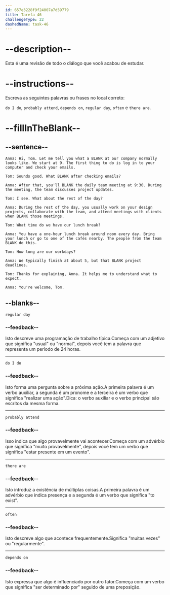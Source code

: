 ```yaml
---
id: 657e3228f9f24007a7d59779
title: Tarefa 46
challengeType: 22
dashedName: task-46
---
```


<!-- REVIEW -->

# --description--

Esta é uma revisão de todo o diálogo que você acabou de estudar.

# --instructions--

Escreva as seguintes palavras ou frases no local correto:

`do I do`, `probably attend`, `depends on`, `regular day`, `often` e `there are`.

# --fillInTheBlank--

## --sentence--

`Anna: Hi, Tom. Let me tell you what a BLANK at our company normally looks like. We start at 9. The first thing to do is log in to your computer and check your emails.`  

`Tom: Sounds good. What BLANK after checking emails?`  

`Anna: After that, you'll BLANK the daily team meeting at 9:30. During the meeting, the team discusses project updates.`  

`Tom: I see. What about the rest of the day?`  

`Anna: During the rest of the day, you usually work on your design projects, collaborate with the team, and attend meetings with clients when BLANK those meetings.`  

`Tom: What time do we have our lunch break?`  

`Anna: You have a one-hour lunch break around noon every day. Bring your lunch or go to one of the cafés nearby. The people from the team BLANK do this.`  

`Tom: How long are our workdays?`  

`Anna: We typically finish at about 5, but that BLANK project deadlines.`  

`Tom: Thanks for explaining, Anna. It helps me to understand what to expect.`  

`Anna: You're welcome, Tom.`  

## --blanks--

`regular day`  

### --feedback--

Isto descreve uma programação de trabalho típica.Começa com um adjetivo que significa "usual" ou "normal", depois você tem a palavra que representa um período de 24 horas.  

---  

`do I do`  

### --feedback--

Isto forma uma pergunta sobre a próxima ação.A primeira palavra é um verbo auxiliar, a segunda é um pronome e a terceira é um verbo que significa "realizar uma ação".Dica: o verbo auxiliar e o verbo principal são escritos da mesma forma. 

---  

`probably attend`  

### --feedback--

Isso indica que algo provavelmente vai acontecer.Começa com um advérbio que significa "muito provavelmente", depois você tem um verbo que significa "estar presente em um evento".

---  

`there are`  

### --feedback--

Isto introduz a existência de múltiplas coisas.A primeira palavra é um advérbio que indica presença e a segunda é um verbo que significa "to exist".

---  

`often`  

### --feedback--

Isto descreve algo que acontece frequentemente.Significa "muitas vezes" ou "regularmente".

---  

`depends on`  

### --feedback--

Isto expressa que algo é influenciado por outro fator.Começa com um verbo que significa "ser determinado por" seguido de uma preposição.
